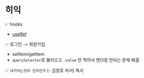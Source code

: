 # 히익

✅ hooks
  - [useRef](https://mingule.tistory.com/61)

✅ 로그인 -> 회원가입
  - setItem/getItem
  - ``querySelector``로 불러오고 ``.value`` 안 적어서 렌더링 안되는 문제 해결

✅ ``내가아는것이 진리인가`` (- 김창호 저서) 독서

